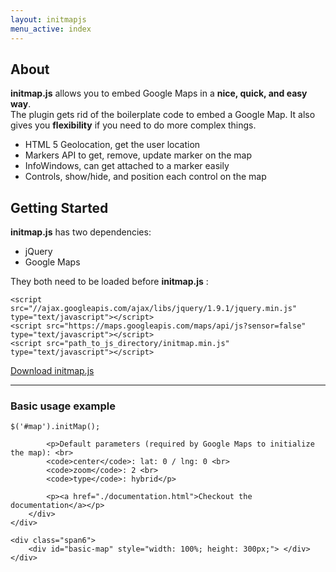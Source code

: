 ```yaml
---
layout: initmapjs
menu_active: index
---
```


## About

__initmap.js__ allows you to embed Google Maps in a __nice, quick, and easy way__.   
The plugin gets rid of the boilerplate code to embed a Google Map. It also gives you __flexibility__ if you need to do more complex things.

- HTML 5 Geolocation, get the user location
- Markers API to get, remove, update marker on the map 
- InfoWindows, can get attached to a marker easily
- Controls, show/hide, and position each control on the map

## Getting Started

__initmap.js__ has two dependencies:

- jQuery 
- Google Maps

They both need to be loaded before __initmap.js__ :

	<script src="//ajax.googleapis.com/ajax/libs/jquery/1.9.1/jquery.min.js" type="text/javascript"></script>
	<script src="https://maps.googleapis.com/maps/api/js?sensor=false" type="text/javascript"></script>
	<script src="path_to_js_directory/initmap.min.js" type="text/javascript"></script>

<p><a href="#" class="btn btn-info">Download initmap.js</a></p>

-----------------------------------------------------------

### Basic usage example

<div class="row-fluid">
	<div class="span6">
		<div class="well">
			<pre><code class="javascript">$('#map').initMap();</code></pre>

			<p>Default parameters (required by Google Maps to initialize the map): <br>
			<code>center</code>: lat: 0 / lng: 0 <br>
			<code>zoom</code>: 2 <br>
			<code>type</code>: hybrid</p>
			
			<p><a href="./documentation.html">Checkout the documentation</a></p>
		</div>
	</div>

	<div class="span6">
		<div id="basic-map" style="width: 100%; height: 300px;"> </div>
	</div>
</div>